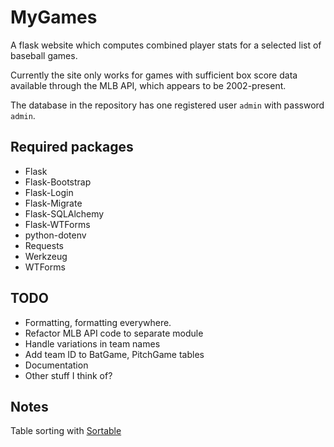 # MyGames
A flask website which computes combined player stats for a selected list of baseball games.  

Currently the site only works for games with sufficient box score data available through the MLB API, which appears to be 2002-present.  

The database in the repository has one registered user `admin` with password `admin`.

## Required packages
- Flask
- Flask-Bootstrap
- Flask-Login
- Flask-Migrate
- Flask-SQLAlchemy
- Flask-WTForms
- python-dotenv
- Requests
- Werkzeug
- WTForms

## TODO
- Formatting, formatting everywhere.
- Refactor MLB API code to separate module
- Handle variations in team names
- Add team ID to BatGame, PitchGame tables
- Documentation
- Other stuff I think of?

## Notes
Table sorting with [Sortable](https://github.com/HubSpot/sortable)
